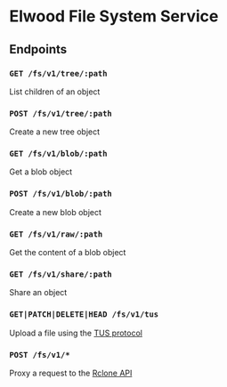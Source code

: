 # Elwood File System Service

## Endpoints

### `GET /fs/v1/tree/:path`

List children of an object

### `POST /fs/v1/tree/:path`

Create a new tree object

### `GET /fs/v1/blob/:path`

Get a blob object

### `POST /fs/v1/blob/:path`

Create a new blob object

### `GET /fs/v1/raw/:path`

Get the content of a blob object

### `GET /fs/v1/share/:path`

Share an object

### `GET|PATCH|DELETE|HEAD /fs/v1/tus`

Upload a file using the [TUS protocol](https://tus.io/)

### `POST /fs/v1/*`

Proxy a request to the [Rclone API](https://rclone.org/rc/)
